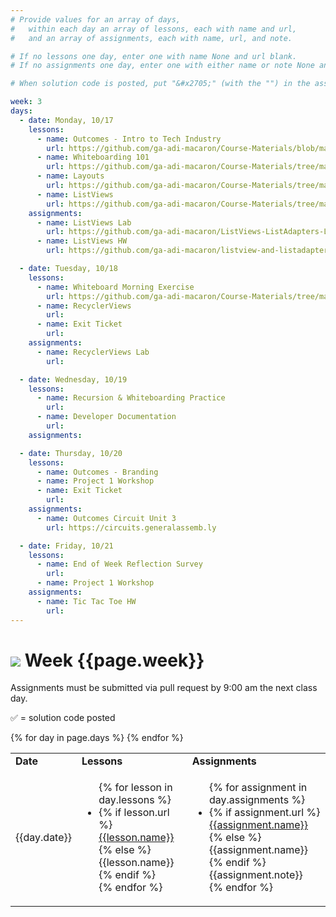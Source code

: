 ```yaml
---
# Provide values for an array of days,
#   within each day an array of lessons, each with name and url,
#   and an array of assignments, each with name, url, and note.

# If no lessons one day, enter one with name None and url blank.
# If no assignments one day, enter one with either name or note None and url blank.

# When solution code is posted, put "&#x2705;" (with the "") in the assignment's note.

week: 3
days:
  - date: Monday, 10/17
    lessons:
      - name: Outcomes - Intro to Tech Industry
        url: https://github.com/ga-adi-macaron/Course-Materials/blob/master/lessons/outcomes/intro-to-tech-industry/
      - name: Whiteboarding 101
        url: https://github.com/ga-adi-macaron/Course-Materials/tree/master/lessons/computer-science-and-interview-prep/whiteboarding-lesson
      - name: Layouts
        url: https://github.com/ga-adi-macaron/Course-Materials/tree/master/lessons/user-interface/layouts-lesson
      - name: ListViews
        url: https://github.com/ga-adi-macaron/Course-Materials/tree/master/lessons/user-interface/listviews-list-adapters-lesson
    assignments:
      - name: ListViews Lab
        url: https://github.com/ga-adi-macaron/ListViews-ListAdapters-Lab
      - name: ListViews HW
        url: https://github.com/ga-adi-macaron/listview-and-listadapter-hw

  - date: Tuesday, 10/18
    lessons:
      - name: Whiteboard Morning Exercise
        url: https://github.com/ga-adi-macaron/Course-Materials/tree/master/lessons/computer-science-and-interview-prep/whiteboarding-morning-exercise-1
      - name: RecyclerViews
        url:
      - name: Exit Ticket
        url:
    assignments:
      - name: RecyclerViews Lab
        url:

  - date: Wednesday, 10/19
    lessons:
      - name: Recursion & Whiteboarding Practice
        url:
      - name: Developer Documentation
        url:
    assignments:

  - date: Thursday, 10/20
    lessons:
      - name: Outcomes - Branding
      - name: Project 1 Workshop
      - name: Exit Ticket
        url:
    assignments:
      - name: Outcomes Circuit Unit 3
        url: https://circuits.generalassemb.ly

  - date: Friday, 10/21
    lessons:
      - name: End of Week Reflection Survey
        url:
      - name: Project 1 Workshop
    assignments:
      - name: Tic Tac Toe HW
        url:
---
```


# ![](https://ga-dash.s3.amazonaws.com/production/assets/logo-9f88ae6c9c3871690e33280fcf557f33.png) Week {{page.week}}

Assignments must be submitted via pull request by 9:00 am the next class day.

&#x2705; = solution code posted

<table>
<tr><td><b>Date</b></td><td><b>Lessons</b></td><td><b>Assignments</b></td></tr>
{% for day in page.days %}
  <tr>
    <td>{{day.date}}</td>
    <td><ul>{% for lesson in day.lessons %}
      <li>{% if lesson.url %}
        <a href="{{lesson.url}}">{{lesson.name}}</a>
      {% else %}
        {{lesson.name}}
      {% endif %}</li>
    {% endfor %}</ul></td>
    <td><ul>{% for assignment in day.assignments %}
      <li>{% if assignment.url %}
        <a href="{{assignment.url}}">{{assignment.name}}</a>
      {% else %}
        {{assignment.name}}
      {% endif %}{{assignment.note}}</li>
    {% endfor %}</ul></td>
  </tr>
{% endfor %}
</table>
